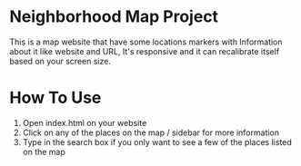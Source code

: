 # Neighborhood Map Project

This is a map website that have some locations markers with Information about it like website and URL,
It's responsive and it can recalibrate itself based on your screen size.

# How To Use
1. Open index.html on your website
1. Click on any of the places on the map / sidebar for more information
3. Type in the search box if you only want to see a few of the places listed on the map
